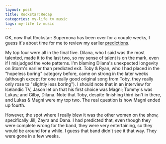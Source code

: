 ```yaml
---
layout: post
title: Rockstar:Recap
categories: my-life tv music
tags: my-life tv music
---
```


  
OK, now that Rockstar: Supernova has been over for a couple weeks, I guess it's about time for me to review my earlier [predictions](2006-08-02-rockstar-supernova.html).

My top four were all in the final five.  Dilana, who I said was the most talented, made it to the last two, so my sense of talent is on the mark, even if I misjudged the vote patterns.  I'm blaming Dilana's unexpected longevity on Storm's earlier than predicted exit.  Toby &amp; Ryan, who I had placed in the "hopeless boring" category before, came on strong in the later weeks (although except for one really good original song from Toby, they really only rose to "slightly less boring").  I should note that in an interview for Icelandic TV, Jason let on that his first choice was Magni; Tommy's was Lukas; and Gilby, Dilana.  Note that Toby, despite finishing third isn't in there, and Lukas &amp; Magni were my top two.  The real question is how Magni ended up fourth.

However, the spot where I really blew it was the other women on the show, specifically Jill, Zayra and Dana.  I had predicted that, even though they were complete wrong for the band, they were very entertaining, so they would be around for a while.  I guess that band didn't see it that way.  They were gone in a few weeks.
